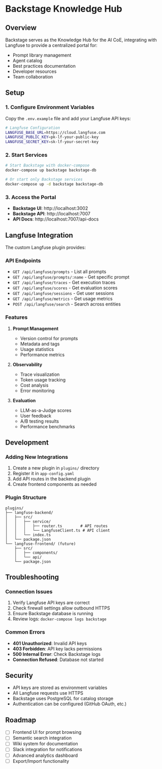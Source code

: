 # Backstage Knowledge Hub

## Overview

Backstage serves as the Knowledge Hub for the AI CoE, integrating with Langfuse to provide a centralized portal for:
- Prompt library management
- Agent catalog
- Best practices documentation
- Developer resources
- Team collaboration

## Setup

### 1. Configure Environment Variables

Copy the `.env.example` file and add your Langfuse API keys:

```bash
# Langfuse Configuration
LANGFUSE_BASE_URL=https://cloud.langfuse.com
LANGFUSE_PUBLIC_KEY=pk-lf-your-public-key
LANGFUSE_SECRET_KEY=sk-lf-your-secret-key
```

### 2. Start Services

```bash
# Start Backstage with docker-compose
docker-compose up backstage backstage-db

# Or start only Backstage services
docker-compose up -d backstage backstage-db
```

### 3. Access the Portal

- **Backstage UI**: http://localhost:3002
- **Backstage API**: http://localhost:7007
- **API Docs**: http://localhost:7007/api-docs

## Langfuse Integration

The custom Langfuse plugin provides:

### API Endpoints

- `GET /api/langfuse/prompts` - List all prompts
- `GET /api/langfuse/prompts/:name` - Get specific prompt
- `GET /api/langfuse/traces` - Get execution traces
- `GET /api/langfuse/scores` - Get evaluation scores
- `GET /api/langfuse/sessions` - Get user sessions
- `GET /api/langfuse/metrics` - Get usage metrics
- `POST /api/langfuse/search` - Search across entities

### Features

1. **Prompt Management**
   - Version control for prompts
   - Metadata and tags
   - Usage statistics
   - Performance metrics

2. **Observability**
   - Trace visualization
   - Token usage tracking
   - Cost analysis
   - Error monitoring

3. **Evaluation**
   - LLM-as-a-Judge scores
   - User feedback
   - A/B testing results
   - Performance benchmarks

## Development

### Adding New Integrations

1. Create a new plugin in `plugins/` directory
2. Register it in `app-config.yaml`
3. Add API routes in the backend plugin
4. Create frontend components as needed

### Plugin Structure

```
plugins/
├── langfuse-backend/
│   ├── src/
│   │   ├── service/
│   │   │   ├── router.ts        # API routes
│   │   │   └── LangfuseClient.ts # API client
│   │   └── index.ts
│   └── package.json
└── langfuse-frontend/ (future)
    ├── src/
    │   ├── components/
    │   └── api/
    └── package.json
```

## Troubleshooting

### Connection Issues

1. Verify Langfuse API keys are correct
2. Check firewall settings allow outbound HTTPS
3. Ensure Backstage database is running
4. Review logs: `docker-compose logs backstage`

### Common Errors

- **401 Unauthorized**: Invalid API keys
- **403 Forbidden**: API key lacks permissions
- **500 Internal Error**: Check Backstage logs
- **Connection Refused**: Database not started

## Security

- API keys are stored as environment variables
- All Langfuse requests use HTTPS
- Backstage uses PostgreSQL for catalog storage
- Authentication can be configured (GitHub OAuth, etc.)

## Roadmap

- [ ] Frontend UI for prompt browsing
- [ ] Semantic search integration
- [ ] Wiki system for documentation
- [ ] Slack integration for notifications
- [ ] Advanced analytics dashboard
- [ ] Export/Import functionality